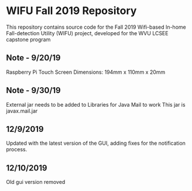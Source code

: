# WIFU Fall 2019 Repository

This repository contains source code for the Fall 2019 Wifi-based In-home Fall-detection Utility (WIFU) project, developed for the WVU LCSEE capstone program

## Note - 9/20/19
Raspberry Pi Touch Screen Dimensions: 194mm x 110mm x 20mm

## Note - 9/30/19
External jar needs to be added to Libraries for Java Mail to work 
This jar is javax.mail.jar

## 12/9/2019
Updated with the latest version of the GUI, adding fixes for the notification process.

## 12/10/2019
Old gui version removed
